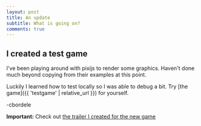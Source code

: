 ```yaml
---
layout: post
title: An update
subtitle: What is going on?
comments: true
---
```



## I created a test game

I've been playing around with pixijs to render some graphics. Haven't done much beyond copying from their examples at this point.

Luckily I learned how to test locally so I was able to debug a bit. Try [the game]({{ 'testgame' | relative_url }}) for yourself.

-cbordele



**Important:** Check out [the trailer I created for the new game](https://www.youtube.com/watch?v=CqEMEjJj4hs) 

